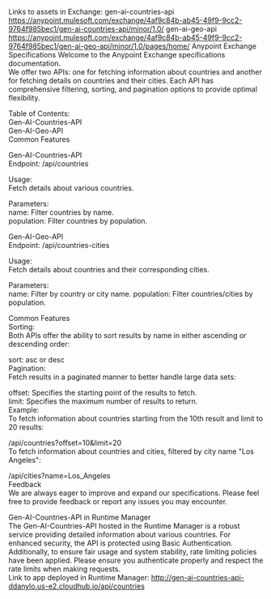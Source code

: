 Links to assets in Exchange:
gen-ai-countries-api https://anypoint.mulesoft.com/exchange/4af9c84b-ab45-49f9-9cc2-9764f985bec1/gen-ai-countries-api/minor/1.0/
gen-ai-geo-api https://anypoint.mulesoft.com/exchange/4af9c84b-ab45-49f9-9cc2-9764f985bec1/gen-ai-geo-api/minor/1.0/pages/home/
Anypoint Exchange Specifications
Welcome to the Anypoint Exchange specifications documentation.   
We offer two APIs: one for fetching information about countries and another for fetching details on countries and their cities. Each API has comprehensive filtering, sorting, and pagination options to provide optimal flexibility.  
  
Table of Contents:  
Gen-AI-Countries-API  
Gen-AI-Geo-API  
Common Features
    
Gen-AI-Countries-API  
Endpoint: /api/countries  
  
Usage:  
Fetch details about various countries.  
  
Parameters:  
name: Filter countries by name.  
population: Filter countries by population.
    
Gen-AI-Geo-API  
Endpoint: /api/countries-cities  
  
Usage:  
Fetch details about countries and their corresponding cities.  
  
Parameters:  
name: Filter by country or city name.
population: Filter countries/cities by population. 
   
Common Features  
Sorting:  
Both APIs offer the ability to sort results by name in either ascending or descending order:  
  
sort: asc or desc  
Pagination:  
Fetch results in a paginated manner to better handle large data sets:  
  
offset: Specifies the starting point of the results to fetch.  
limit: Specifies the maximum number of results to return.  
Example:  
To fetch information about countries starting from the 10th result and limit to 20 results:  
  
/api/countries?offset=10&limit=20  
To fetch information about countries and cities, filtered by city name "Los Angeles":  
  
/api/cities?name=Los_Angeles  
Feedback  
We are always eager to improve and expand our specifications. Please feel free to provide feedback or report any issues you may encounter.  
  
Gen-AI-Countries-API in Runtime Manager  
The Gen-AI-Countries-API hosted in the Runtime Manager is a robust service providing detailed information about various countries. For enhanced   security, the API is protected using Basic Authentication. Additionally, to ensure fair usage and system stability, rate limiting policies   have been applied. Please ensure you authenticate properly and respect the rate limits when making requests.  
Link to app deployed in Runtime Manager: http://gen-ai-countries-api-ddanylo.us-e2.cloudhub.io/api/countries
